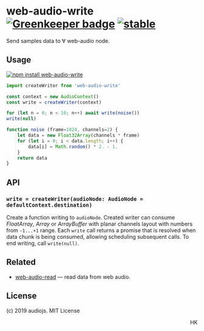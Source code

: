# web-audio-write [![Greenkeeper badge](https://badges.greenkeeper.io/audiojs/web-audio-write.svg)](https://greenkeeper.io/) [![stable](https://img.shields.io/badge/stability-unstable-green.svg)](http://github.com/badges/stability-badges)

Send samples data to ∀ web-audio node.

## Usage

[![npm install web-audio-write](https://nodei.co/npm/web-audio-write.png?mini=true)](https://npmjs.org/package/web-audio-write/)

```js
import createWriter from 'web-audio-write'

const context = new AudioContext()
const write = createWriter(context)

for (let n = 0; n < 10; n++) await write(noise())
write(null)

function noise (frame=1024, channels=2) {
	let data = new Float32Array(channels * frame)
	for (let i = 0; i < data.length; i++) {
		data[i] = Math.random() * 2. - 1.
	}
	return data
}
```

## API

### `write = createWriter(audioNode: AudioNode = defaultContext.destination)`

Create a function writing to `audioNode`. Created writer can consume _FloatArray_, _Array_ or _ArrayBuffer_ with planar channels layout with numbers from `-1...+1` range. Each `write` call returns a promise that is resolved when data chunk is being consumed, allowing scheduling subsequent calls. To end writing, call `write(null)`.

## Related

* [web-audio-read](https://github.com/audiojs/web-audio-read) — read data from web audio.

## License

(c) 2019 audiojs. MIT License

<p align="right">HK</p>
